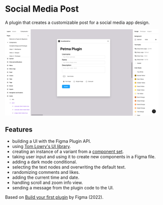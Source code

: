 # Social Media Post

A plugin that creates a customizable post for a social media app design.

<p align="center">
    <img src="screenshot.png">
</p>

## Features

- building a UI with the Figma Plugin API.
- using [Tom Lowry's UI library](https://github.com/thomas-lowry/figma-plugin-ds).
- creating an instance of a variant from a [component set](https://www.figma.com/community/file/915647337333327091).
- taking user input and using it to create new components in a Figma file.
- adding a dark mode conditional.
- selecting the text nodes and overwriting the default text.
- randomizing comments and likes.
- adding the current time and date.
- handling scroll and zoom info view.
- sending a message from the plugin code to the UI.

Based on [Build your first plugin](https://www.youtube.com/playlist?list=PLXDU_eVOJTx5YBAszyuOTyxlgIxkQVyii) by Figma (2022).
